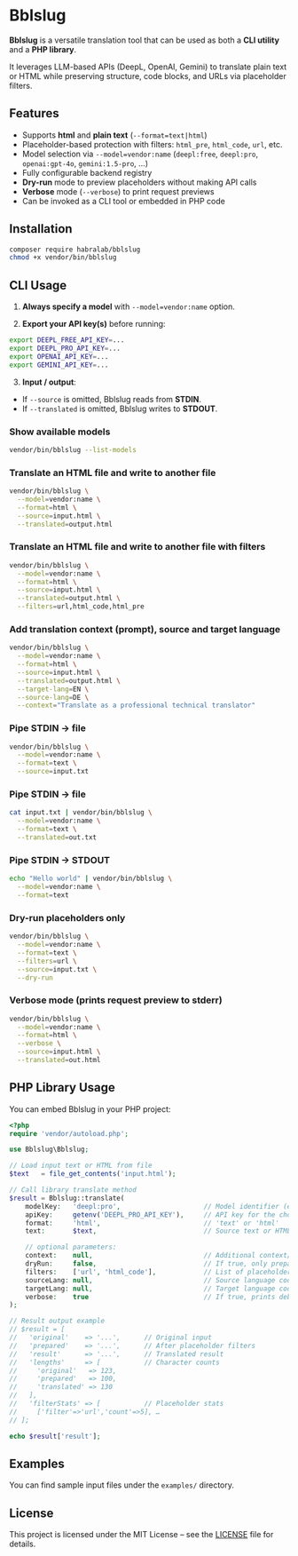 # Bblslug

**Bblslug** is a versatile translation tool that can be used as both a **CLI utility** and a **PHP library**.

It leverages LLM-based APIs (DeepL, OpenAI, Gemini) to translate plain text or HTML while preserving structure, code blocks, and URLs via placeholder filters.

## Features

- Supports **html** and **plain text** (`--format=text|html`)
- Placeholder-based protection with filters: `html_pre`, `html_code`, `url`, etc.
- Model selection via `--model=vendor:name` (`deepl:free`, `deepl:pro`, `openai:gpt-4o`, `gemini:1.5-pro`, …)
- Fully configurable backend registry
- **Dry-run** mode to preview placeholders without making API calls
- **Verbose** mode (`--verbose`) to print request previews
- Can be invoked as a CLI tool or embedded in PHP code

## Installation

```bash
composer require habralab/bblslug
chmod +x vendor/bin/bblslug
```

## CLI Usage

1. **Always specify a model** with `--model=vendor:name` option.

2. **Export your API key(s)** before running:

 ```bash
 export DEEPL_FREE_API_KEY=...
 export DEEPL_PRO_API_KEY=...
 export OPENAI_API_KEY=...
 export GEMINI_API_KEY=...
 ```

3. **Input / output**:

 - If `--source` is omitted, Bblslug reads from **STDIN**.
 - If `--translated` is omitted, Bblslug writes to **STDOUT**.

### Show available models
```bash
vendor/bin/bblslug --list-models
```

### Translate an HTML file and write to another file

```bash
vendor/bin/bblslug \
  --model=vendor:name \
  --format=html \
  --source=input.html \
  --translated=output.html
```

### Translate an HTML file and write to another file with filters

```bash
vendor/bin/bblslug \
  --model=vendor:name \
  --format=html \
  --source=input.html \
  --translated=output.html \
  --filters=url,html_code,html_pre
```

### Add translation context (prompt), source and target language

```bash
vendor/bin/bblslug \
  --model=vendor:name \
  --format=html \
  --source=input.html \
  --translated=output.html \
  --target-lang=EN \
  --source-lang=DE \
  --context="Translate as a professional technical translator"
```

### Pipe STDIN → file

```bash
vendor/bin/bblslug \
  --model=vendor:name \
  --format=text \
  --source=input.txt
```

### Pipe STDIN → file

```bash
cat input.txt | vendor/bin/bblslug \
  --model=vendor:name \
  --format=text \
  --translated=out.txt
```

### Pipe STDIN → STDOUT

```bash
echo "Hello world" | vendor/bin/bblslug \
  --model=vendor:name \
  --format=text
```

### Dry-run placeholders only

```bash
vendor/bin/bblslug \
  --model=vendor:name \
  --format=text \
  --filters=url \
  --source=input.txt \
  --dry-run
```

### Verbose mode (prints request preview to stderr)

```bash
vendor/bin/bblslug \
  --model=vendor:name \
  --format=html \
  --verbose \
  --source=input.html \
  --translated=out.html
```

## PHP Library Usage

You can embed Bblslug in your PHP project:

```php
<?php
require 'vendor/autoload.php';

use Bblslug\Bblslug;

// Load input text or HTML from file
$text   = file_get_contents('input.html');

// Call library translate method
$result = Bblslug::translate(
    modelKey:   'deepl:pro',                     // Model identifier (e.g. deepl:free, deepl:pro, openai:gpt-4o)
    apiKey:     getenv('DEEPL_PRO_API_KEY'),     // API key for the chosen model
    format:     'html',                          // 'text' or 'html'
    text:       $text,                           // Source text or HTML

    // optional parameters:
    context:    null,                            // Additional context/prompt (DeepL: context)
    dryRun:     false,                           // If true, only prepare placeholders, no API call
    filters:    ['url', 'html_code'],            // List of placeholder filters
    sourceLang: null,                            // Source language code (optional; autodetect if null)
    targetLang: null,                            // Target language code (optional; default from registry)
    verbose:    true                             // If true, prints debug request/response to stderr
);

// Result output example
// $result = [
//   'original'    => '...',      // Original input
//   'prepared'    => '...',      // After placeholder filters
//   'result'      => '...',      // Translated result
//   'lengths'     => [           // Character counts
//     'original'   => 123,
//     'prepared'   => 100,
//     'translated' => 130
//   ],
//   'filterStats' => [           // Placeholder stats
//     ['filter'=>'url','count'=>5], …
// ];

echo $result['result'];
```

## Examples

You can find sample input files under the `examples/` directory.

## License

This project is licensed under the MIT License – see the [LICENSE](LICENSE) file for details.
